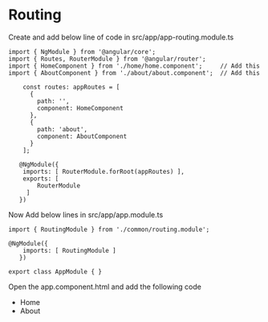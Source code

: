 
# Routing

Create and add below line of code in src/app/app-routing.module.ts

    import { NgModule } from '@angular/core';
    import { Routes, RouterModule } from '@angular/router';
    import { HomeComponent } from './home/home.component';     // Add this
    import { AboutComponent } from './about/about.component';  // Add this

        const routes: appRoutes = [
          {
            path: '',
            component: HomeComponent
          },
          {
            path: 'about',
            component: AboutComponent
          }
        ];
    
       @NgModule({
        imports: [ RouterModule.forRoot(appRoutes) ],
        exports: [
            RouterModule
         ]
       }) 
       
Now Add below lines in src/app/app.module.ts
 
    import { RoutingModule } from './common/routing.module';
    
    @NgModule({
        imports: [ RoutingModule ]
       }) 
    
    export class AppModule { }
    
Open the app.component.html and add the following code

<ul>
  <li><a routerLink="">Home</a></li>
  <li><a routerLink="about">About</a></li>
</ul>

<router-outlet></router-outlet>
